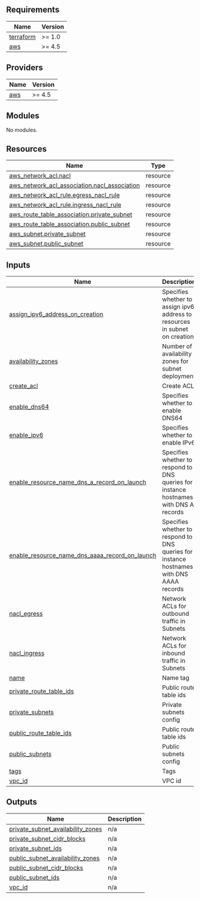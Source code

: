 ## Requirements

| Name | Version |
|------|---------|
| <a name="requirement_terraform"></a> [terraform](#requirement\_terraform) | >= 1.0 |
| <a name="requirement_aws"></a> [aws](#requirement\_aws) | >= 4.5 |

## Providers

| Name | Version |
|------|---------|
| <a name="provider_aws"></a> [aws](#provider\_aws) | >= 4.5 |

## Modules

No modules.

## Resources

| Name | Type |
|------|------|
| [aws_network_acl.nacl](https://registry.terraform.io/providers/hashicorp/aws/latest/docs/resources/network_acl) | resource |
| [aws_network_acl_association.nacl_association](https://registry.terraform.io/providers/hashicorp/aws/latest/docs/resources/network_acl_association) | resource |
| [aws_network_acl_rule.egress_nacl_rule](https://registry.terraform.io/providers/hashicorp/aws/latest/docs/resources/network_acl_rule) | resource |
| [aws_network_acl_rule.ingress_nacl_rule](https://registry.terraform.io/providers/hashicorp/aws/latest/docs/resources/network_acl_rule) | resource |
| [aws_route_table_association.private_subnet](https://registry.terraform.io/providers/hashicorp/aws/latest/docs/resources/route_table_association) | resource |
| [aws_route_table_association.public_subnet](https://registry.terraform.io/providers/hashicorp/aws/latest/docs/resources/route_table_association) | resource |
| [aws_subnet.private_subnet](https://registry.terraform.io/providers/hashicorp/aws/latest/docs/resources/subnet) | resource |
| [aws_subnet.public_subnet](https://registry.terraform.io/providers/hashicorp/aws/latest/docs/resources/subnet) | resource |

## Inputs

| Name | Description | Type | Default | Required |
|------|-------------|------|---------|:--------:|
| <a name="input_assign_ipv6_address_on_creation"></a> [assign\_ipv6\_address\_on\_creation](#input\_assign\_ipv6\_address\_on\_creation) | Specifies whether to assign ipv6 address to resources in subnet on creation | `bool` | `false` | no |
| <a name="input_availability_zones"></a> [availability\_zones](#input\_availability\_zones) | Number of availability zones for subnet deployment | `list(any)` | n/a | yes |
| <a name="input_create_acl"></a> [create\_acl](#input\_create\_acl) | Create ACL | `bool` | `false` | no |
| <a name="input_enable_dns64"></a> [enable\_dns64](#input\_enable\_dns64) | Specifies whether to enable DNS64 | `bool` | `false` | no |
| <a name="input_enable_ipv6"></a> [enable\_ipv6](#input\_enable\_ipv6) | Specifies whether to enable IPv6 | `bool` | `false` | no |
| <a name="input_enable_resource_name_dns_a_record_on_launch"></a> [enable\_resource\_name\_dns\_a\_record\_on\_launch](#input\_enable\_resource\_name\_dns\_a\_record\_on\_launch) | Specifies whether to respond to DNS queries for instance hostnames with DNS A records | `bool` | `false` | no |
| <a name="input_enable_resource_name_dns_aaaa_record_on_launch"></a> [enable\_resource\_name\_dns\_aaaa\_record\_on\_launch](#input\_enable\_resource\_name\_dns\_aaaa\_record\_on\_launch) | Specifies whether to respond to DNS queries for instance hostnames with DNS AAAA records | `bool` | `false` | no |
| <a name="input_nacl_egress"></a> [nacl\_egress](#input\_nacl\_egress) | Network ACLs for outbound traffic in Subnets | `list(any)` | `[]` | no |
| <a name="input_nacl_ingress"></a> [nacl\_ingress](#input\_nacl\_ingress) | Network ACLs for inbound traffic in Subnets | `list(any)` | `[]` | no |
| <a name="input_name"></a> [name](#input\_name) | Name tag | `string` | n/a | yes |
| <a name="input_private_route_table_ids"></a> [private\_route\_table\_ids](#input\_private\_route\_table\_ids) | Public route table ids | `list(any)` | `[]` | no |
| <a name="input_private_subnets"></a> [private\_subnets](#input\_private\_subnets) | Private subnets config | `any` | `[]` | no |
| <a name="input_public_route_table_ids"></a> [public\_route\_table\_ids](#input\_public\_route\_table\_ids) | Public route table ids | `list(any)` | `[]` | no |
| <a name="input_public_subnets"></a> [public\_subnets](#input\_public\_subnets) | Public subnets config | `any` | `[]` | no |
| <a name="input_tags"></a> [tags](#input\_tags) | Tags | `map(any)` | `{}` | no |
| <a name="input_vpc_id"></a> [vpc\_id](#input\_vpc\_id) | VPC id | `string` | n/a | yes |

## Outputs

| Name | Description |
|------|-------------|
| <a name="output_private_subnet_availability_zones"></a> [private\_subnet\_availability\_zones](#output\_private\_subnet\_availability\_zones) | n/a |
| <a name="output_private_subnet_cidr_blocks"></a> [private\_subnet\_cidr\_blocks](#output\_private\_subnet\_cidr\_blocks) | n/a |
| <a name="output_private_subnet_ids"></a> [private\_subnet\_ids](#output\_private\_subnet\_ids) | n/a |
| <a name="output_public_subnet_availability_zones"></a> [public\_subnet\_availability\_zones](#output\_public\_subnet\_availability\_zones) | n/a |
| <a name="output_public_subnet_cidr_blocks"></a> [public\_subnet\_cidr\_blocks](#output\_public\_subnet\_cidr\_blocks) | n/a |
| <a name="output_public_subnet_ids"></a> [public\_subnet\_ids](#output\_public\_subnet\_ids) | n/a |
| <a name="output_vpc_id"></a> [vpc\_id](#output\_vpc\_id) | n/a |
